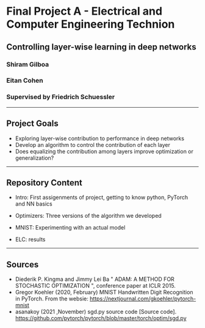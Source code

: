 # Final Project A - Electrical and Computer Engineering Technion

## Controlling layer-wise learning in deep networks
### Shiram Gilboa
### Eitan Cohen
### Supervised by Friedrich Schuessler

---

## Project Goals
- Exploring layer-wise contribution to performance in deep networks
- Develop an algorithm to control the contribution of each layer
- Does equalizing the contribution among layers improve optimization or generalization?

---

## Repository Content
- Intro:
  First assigenments of project, getting to know python, PyTorch and NN basics

- Optimizers:
  Three versions of the algorithm we developed
  
- MNIST:
  Experimenting with an actual model
  
- ELC:
  results
  
---

## Sources

- Diederik P. Kingma  and Jimmy Lei Ba " ADAM: A METHOD FOR STOCHASTIC OPTIMIZATION ", conference paper at ICLR 2015.
- Gregor Koehler (2020, February) MNIST Handwritten Digit Recognition in PyTorch. From the websie: https://nextjournal.com/gkoehler/pytorch-mnist
- asanakoy (2021 ,November) sgd.py source code [Source code]. https://github.com/pytorch/pytorch/blob/master/torch/optim/sgd.py

